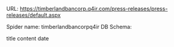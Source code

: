 URL: https://timberlandbancorp.q4ir.com/press-releases/press-releases/default.aspx

Spider name: timberlandbancorpq4ir
DB Schema:

title
content
date
